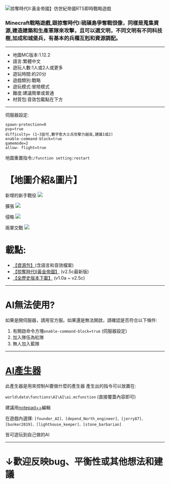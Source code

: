 ![掠奪時代II:黃金帝國】仿世紀帝國RTS即時戰略遊戲](https://truth.bahamut.com.tw/s01/202001/d51856ca3778e150a3e45c863715089b.JPG?w=1000 "掠奪時代II:黃金帝國】仿世紀帝國RTS即時戰略遊戲")
### Minecraft戰略遊戲,跟掠奪時代I:硫磺島爭奪戰很像，同樣是蒐集資源,建造建築和生產軍隊來攻擊，且可以選文明，不同文明有不同科技樹,加成和城堡兵，有基本的兵種互剋和資源調配。

------------

- 地圖MC版本:1.12.2
- 語言:繁體中文
- 遊玩人數:1人或2人或更多
- 遊玩時間:約20分
- 遊戲類別:戰略
- 遊玩模式:冒險模式
- 難度:建議簡單或普通
- 材質包:音效包載點在下方

------------

伺服器設定:

    spawn-protection=0
    pvp=true
    difficulty= (1~3皆可,數字愈大士兵攻擊力越高,建議1或2)
    enable-command-block=true
    gamemode=2
    allow- flight=true

地圖重置指令:`/function setting:restart`
# 【地圖介紹&圖片】
新增的新手戰役
![](https://truth.bahamut.com.tw/s01/202002/b4c958e6dd17b277ff0fb35ec21c42b7.JPG?w=1000)

擴張
![](https://truth.bahamut.com.tw/s01/202001/deb3e7c66fc51636db7e36f52bd3813b.JPG?w=1000)

侵略
![](https://truth.bahamut.com.tw/s01/201909/f67677842399d0886cd5a2b0cae1e565.JPG?w=1000)

兩軍交戰
![](https://truth.bahamut.com.tw/s01/201909/74bfbf98c53152466984c5b252939caa.JPG?w=1000)

# 載點:
- [【資源包】](https://www.mediafire.com/file/nvngrl2adzzu2jf/aop_resources.zip/file "【資源包】")(含語言和音效檔案)
- [【掠奪時代II黃金帝國】](https://github.com/wuilliam104286/Age-Of-Plunder-II-Traditional-Chinese/archive/2.5c.zip "【掠奪時代II黃金帝國】") (v2.5c最新版)
- [【全歷史版本下載】](https://github.com/wuilliam104286/Age-Of-Plunder-II-Traditional-Chinese/releases "【全歷史版本下載】")   (v1.0a ~ v2.5c)
------------

# AI無法使用?

如果是開伺服器，請用官方服。如果還是無法開啟，請確認是否符合以下條件:
1. 有開啟命令方塊`enable-command-block=true` (伺服器設定)
2. 加入隊伍為紅隊
3. 無人加入藍隊

------------

# [AI產生器](https://riyntdypfmgq5f8zfnfxiq-on.drv.tw/minecraft/Generator/ai_build.html "AI產生器")
此產生器是用來控制AI要做什麼的產生器
產生出的指令可以放置在:

`world\data\functions\AI\AI\ai.mcfunction` 
(直接覆蓋內容即可)

建議用[notepad++](https://notepad-plus-plus.org/downloads/ "notepad++")編輯


在遊戲內選擇:
`[founder_AI]、[depend_North_engineer]、[jerry87]、[bunker2019]、[lighthouse_keeper]、[stone_barbarian] `

皆可遊玩到自己做的AI

------------
# ↓歡迎反映bug、平衡性或其他想法和建議
